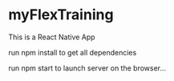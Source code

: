# myFlexTraining

This is a React Native App

run npm install to get all dependencies 

run npm start to launch server on the browser...
